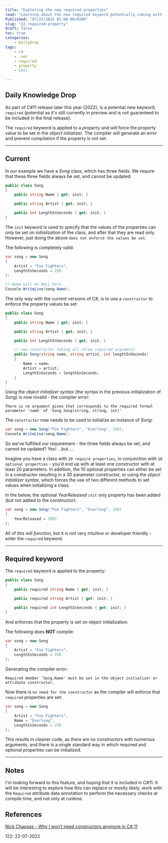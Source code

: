 ```yaml
---
title: "Exploring the new required properties"
lead: "Learning about the new required keyword potentially coming with C#11"
Published: "07/22/2022 01:00:00+0200"
slug: "22-required-property"
draft: false
toc: true
categories:
    - DailyDrop
tags:
    - c#
    - .net
    - required
    - property
    - C#11

---
```


## Daily Knowledge Drop

As part of C#11 release later this year (2022), is a potential new keyword, `required` (potential as it's still currently in preview and is not guaranteed to be included in the final release).

The `required` keyword is applied to a _property_ and will force the property value to be set in the _object initializer_. The compiler will generate an error and prevent compilation if the property is not set.

---

## Current

In our example we have a _Song_ class, which has three fields. We require that these three fields always be set, and cannot be updated:

``` csharp
public class Song
{
    public string Name { get; init; }

    public string Artist { get; init; }

    public int LengthInSeconds { get; init; }
}
```

The `init` keyword is used to specify that the values of the properties can only be set on _initialization_ of the class, and after that they are read only. However, just doing the above `does not enforce the values be set`.

The following is completely valid:

``` csharp
var song = new Song
{
    Artist = "Foo Fighters",
    LengthInSeconds = 250
};

// Name will be NULL here.
Console.WriteLine(song.Name);
```

The only way with the current versions of C#, is to use a `constructor` to enforce the property values be set:

``` csharp
public class Song
{
    public string Name { get; init; }

    public string Artist { get; init; }

    public int LengthInSeconds { get; init; }

    // new constructor taking all three required arguments
    public Song(string name, string artist, int lengthInSeconds)
    {
        Name = name;
        Artist = artist;
        LengthInSeconds = lengthInSeconds;
    }
}
```

Using the _object initializer syntax_ (the syntax in the previous initialization of _Song_) is now invalid - the compiler error:

``` terminal
There is no argument given that corresponds to the required formal parameter 'name' of 'Song.Song(string, string, int)'	
```

The `constructor` now needs to be used to initialize an instance of _Song_:

``` csharp
var song = new Song("Foo Fighters", "Everlong", 250);
Console.WriteLine(song.Name);
```

So we've fulfilled our requirement - the three fields always be set, and cannot be updated? Yes! ...but....

Imagine you have a class with `20 require properties`, in conjunction with `10 optional properties` - you'd end up with at least one constructor with at least 20 parameters. In addition, the 10 optional properties can either be set in a constructor resulting in a 30 parameter constructor, or using the _object initializer syntax_, which forces the use of two different methods to set values when initializing a class.

In the below, the optional _YearReleased_ `init` only property has been added (but not added to the constructor):

``` csharp
var song = new Song("Foo Fighters", "Everlong", 250)
{
    YearReleased = 1997
};
```

All of this will _function_, but it is not very intuitive or developer friendly - enter the `required` keyword.

---

## Required keyword

The `required` keyword is applied to the property:

``` csharp
public class Song
{
    public required string Name { get; init; }

    public required string Artist { get; init; }

    public required int LengthInSeconds { get; init; }
}
```

And enforces that the property is set on object initialization.

The following does **NOT** compile:

``` csharp
var song = new Song
{
    Artist = "Foo Fighters",
    LengthInSeconds = 250
};
```

Generating the compiler error:

``` terminal
Required member 'Song.Name' must be set in the object initializer or attribute constructor.
```

Now there is `no need for the constructor` as the compiler will enforce that `required` properties are set:

``` csharp
var song = new Song
{
    Artist = "Foo Fighters",
    Name = "Everlong",
    LengthInSeconds = 250
};
```

This results in cleaner code, as there are no constructors with numerous arguments, and there is a single standard way in which required and optional properties can be initialized.

---

## Notes

I'm looking forward to this feature, and hoping that it is included in C#11. It will be interesting to explore how this can replace or mostly likely, work with the `Required` attribute data annotation to perform the necessary checks at compile time, and not only at runtime.

## References

[Nick Chapsas - Why I won’t need constructors anymore in C# 11](https://www.youtube.com/watch?v=9CDgPgWF9IY)   

<?# DailyDrop ?>122: 22-07-2022<?#/ DailyDrop ?>
